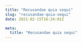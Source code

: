 ```yaml
---
title: "Recusandae quia sequi"
slug: "recusandae-quia-sequi"
date: 2021-02-15T16:24:01Z

meta:
  title: "Recusandae quia sequi"
---
```


